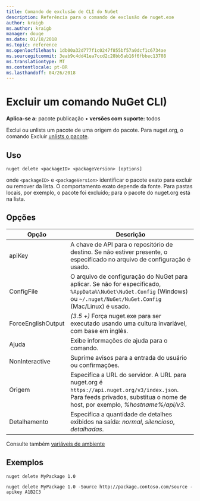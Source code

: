 ```yaml
---
title: Comando de exclusão de CLI do NuGet
description: Referência para o comando de exclusão de nuget.exe
author: kraigb
ms.author: kraigb
manager: douge
ms.date: 01/18/2018
ms.topic: reference
ms.openlocfilehash: 1db00a32d777f1c0247f855bf57a0dcf1c6734ae
ms.sourcegitcommit: 3eab9c4dd41ea7ccd2c28bb5ab16f6fbbec13708
ms.translationtype: MT
ms.contentlocale: pt-BR
ms.lasthandoff: 04/26/2018
---
```

# <a name="delete-command-nuget-cli"></a>Excluir um comando NuGet CLI)

**Aplica-se a:** pacote publicação &bullet; **versões com suporte:** todos

Exclui ou unlists um pacote de uma origem do pacote. Para nuget.org, o comando Excluir [unlists o pacote](../policies/deleting-packages.md).

## <a name="usage"></a>Uso

```cli
nuget delete <packageID> <packageVersion> [options]
```

onde `<packageID>` e `<packageVersion>` identificar o pacote exato para excluir ou remover da lista. O comportamento exato depende da fonte. Para pastas locais, por exemplo, o pacote foi excluído; para o pacote do nuget.org está na lista.

## <a name="options"></a>Opções

| Opção | Descrição |
| --- | --- |
| apiKey | A chave de API para o repositório de destino. Se não estiver presente, o especificado no arquivo de configuração é usado. |
| ConfigFile | O arquivo de configuração do NuGet para aplicar. Se não for especificado, `%AppData%\NuGet\NuGet.Config` (Windows) ou `~/.nuget/NuGet/NuGet.Config` (Mac/Linux) é usado.|
| ForceEnglishOutput | *(3.5 +)*  Força nuget.exe para ser executado usando uma cultura invariável, com base em inglês. |
| Ajuda | Exibe informações de ajuda para o comando. |
| NonInteractive | Suprime avisos para a entrada do usuário ou confirmações. |
| Origem | Especifica a URL do servidor. A URL para nuget.org é `https://api.nuget.org/v3/index.json`. Para feeds privados, substitua o nome de host, por exemplo, *%hostname%/api/v3*. |
| Detalhamento | Especifica a quantidade de detalhes exibidos na saída: *normal*, *silencioso*, *detalhadas*. |

Consulte também [variáveis de ambiente](cli-ref-environment-variables.md)

## <a name="examples"></a>Exemplos

```cli
nuget delete MyPackage 1.0

nuget delete MyPackage 1.0 -Source http://package.contoso.com/source -apikey A1B2C3
```
